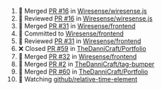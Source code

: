 <!--START_SECTION:activity-->
1. 🔀 Merged [PR #16](https://github.com/Wiresense/wiresense.js/pull/16) in [Wiresense/wiresense.js](https://github.com/Wiresense/wiresense.js)
2. 🔎 Reviewed [PR #16](https://github.com/Wiresense/wiresense.js/pull/16) in [Wiresense/wiresense.js](https://github.com/Wiresense/wiresense.js)
3. 🔀 Merged [PR #31](https://github.com/Wiresense/frontend/pull/31) in [Wiresense/frontend](https://github.com/Wiresense/frontend)
4. 📝 Committed to [Wiresense/frontend](https://github.com/Wiresense/frontend/commit/c3033c6dd92c6ba79069aec4be284256be551447)
5. 🔎 Reviewed [PR #31](https://github.com/Wiresense/frontend/pull/31) in [Wiresense/frontend](https://github.com/Wiresense/frontend)
6. ❌ Closed [PR #59](https://github.com/TheDanniCraft/Portfolio/pull/59) in [TheDanniCraft/Portfolio](https://github.com/TheDanniCraft/Portfolio)
7. 🔀 Merged [PR #32](https://github.com/Wiresense/frontend/pull/32) in [Wiresense/frontend](https://github.com/Wiresense/frontend)
8. 🔀 Merged [PR #2](https://github.com/TheDanniCraft/tag-bumper/pull/2) in [TheDanniCraft/tag-bumper](https://github.com/TheDanniCraft/tag-bumper)
9. 🔀 Merged [PR #60](https://github.com/TheDanniCraft/Portfolio/pull/60) in [TheDanniCraft/Portfolio](https://github.com/TheDanniCraft/Portfolio)
10. 🔔 Watching [github/relative-time-element](https://github.com/github/relative-time-element)
<!--END_SECTION:activity-->
